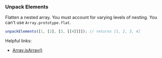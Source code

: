 ### Unpack Elements

Flatten a nested array. You must account for varying levels of nesting. You can't use `Array.prototype.flat`.

```javascript
unpackElements([1, [2], [3, [[4]]]]); // returns [1, 2, 3, 4]
```

Helpful links:
* [Array.isArray()](https://developer.mozilla.org/en-US/docs/Web/JavaScript/Reference/Global_Objects/Array/isArray)
